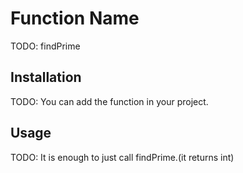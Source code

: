 # Function Name
TODO: findPrime
## Installation
TODO: You can add the function in your project.
## Usage
TODO: It is enough to just call findPrime.(it returns int)
